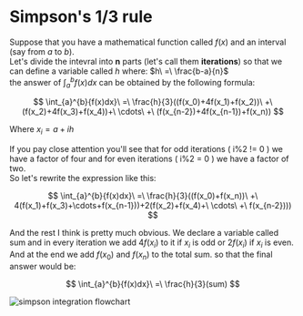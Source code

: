 # Simpson's 1/3 rule

Suppose that you have a mathematical function called $f(x)$ and an interval (say from $a$ to $b$).
<br /> Let's divide the intevral into **n** parts (let's call them **iterations**) so that we can define a variable called $h$ where: $h\ =\ \frac{b-a}{n}$
<br /> the answer of $\int_{a}^{b}{f(x)dx}$ can be obtained by the following formula:

$$ \int_{a}^{b}{f(x)dx}\ =\ \frac{h}{3}((f(x_0)+4f(x_1)+f(x_2))\ +\ (f(x_2)+4f(x_3)+f(x_4))+\ \cdots\ +\ (f(x_{n-2})+4f(x_{n-1})+f(x_n)) $$

Where $x_i = a + ih$

If you pay close attention you'll see that for odd iterations ( i%2 != 0 ) we have a factor of four and for even iterations ( i%2 = 0 ) we have a factor of two.
<br /> So let's rewrite the expression like this:

$$ \int_{a}^{b}{f(x)dx}\ =\ \frac{h}{3}((f(x_0)+f(x_n))\ +\ 4(f(x_1)+f(x_3)+\cdots+f(x_{n-1}))+2(f(x_2)+f(x_4)+\ \cdots\ +\ f(x_{n-2}))) $$

And the rest I think is pretty much obvious. We declare a variable called sum and in every iteration we add $4f(x_i)$ to it if $x_i$ is odd or $2f(x_i)$ if $x_i$ is even.
And at the end we add $f(x_0)$ and $f(x_n)$ to the total sum. so that the final answer would be:

$$ \int_{a}^{b}{f(x)dx}\ =\ \frac{h}{3}(sum) $$

![simpson integration flowchart](https://github.com/Karen-Najafzadeh/Numerical-Calculations/assets/106056574/81351290-a229-4b81-98d3-951b52d579cc)
